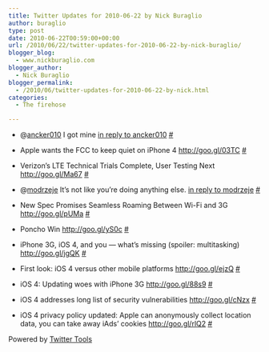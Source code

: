 ```yaml
---
title: Twitter Updates for 2010-06-22 by Nick Buraglio
author: buraglio
type: post
date: 2010-06-22T00:59:00+00:00
url: /2010/06/22/twitter-updates-for-2010-06-22-by-nick-buraglio/
blogger_blog:
  - www.nickburaglio.com
blogger_author:
  - Nick Buraglio
blogger_permalink:
  - /2010/06/twitter-updates-for-2010-06-22-by-nick.html
categories:
  - The firehose

---
```

</p> 

  * @[ancker010][1] I got mine [in reply to ancker010][2] [#][3] 


  * Apple wants the FCC to keep quiet on iPhone 4 <a href="http://goo.gl/03TC" rel="nofollow">http://goo.gl/03TC</a> [#][4] 


  * Verizon&#8217;s LTE Technical Trials Complete, User Testing Next <a href="http://goo.gl/Ma67" rel="nofollow">http://goo.gl/Ma67</a> [#][5] 


  * @[modrzeje][6] It&#8217;s not like you&#8217;re doing anything else. [in reply to modrzeje][7] [#][8] 


  * New Spec Promises Seamless Roaming Between Wi-Fi and 3G <a href="http://goo.gl/pUMa" rel="nofollow">http://goo.gl/pUMa</a> [#][9] 


  * Poncho Win <a href="http://goo.gl/yS0c" rel="nofollow">http://goo.gl/yS0c</a> [#][10] 


  * iPhone 3G, iOS 4, and you &#8212; what&#8217;s missing (spoiler: multitasking) <a href="http://goo.gl/jgQK" rel="nofollow">http://goo.gl/jgQK</a> [#][11] 


  * First look: iOS 4 versus other mobile platforms <a href="http://goo.gl/ejzQ" rel="nofollow">http://goo.gl/ejzQ</a> [#][12] 


  * iOS 4: Updating woes with iPhone 3G <a href="http://goo.gl/88s9" rel="nofollow">http://goo.gl/88s9</a> [#][13] 


  * iOS 4 addresses long list of security vulnerabilities <a href="http://goo.gl/cNzx" rel="nofollow">http://goo.gl/cNzx</a> [#][14] 


  * iOS 4 privacy policy updated: Apple can anonymously collect location data, you can take away iAds&#8217; cookies <a href="http://goo.gl/rlQ2" rel="nofollow">http://goo.gl/rlQ2</a> [#][15] 
</ul> 



Powered by [Twitter Tools][16]

 [1]: http://twitter.com/ancker010
 [2]: http://twitter.com/ancker010/statuses/16689900977
 [3]: http://twitter.com/buraglio/statuses/16691881089
 [4]: http://twitter.com/buraglio/statuses/16705174499
 [5]: http://twitter.com/buraglio/statuses/16714112621
 [6]: http://twitter.com/modrzeje
 [7]: http://twitter.com/modrzeje/statuses/16714142177
 [8]: http://twitter.com/buraglio/statuses/16715516981
 [9]: http://twitter.com/buraglio/statuses/16718753068
 [10]: http://twitter.com/buraglio/statuses/16718791268
 [11]: http://twitter.com/buraglio/statuses/16731596857
 [12]: http://twitter.com/buraglio/statuses/16731654181
 [13]: http://twitter.com/buraglio/statuses/16731691894
 [14]: http://twitter.com/buraglio/statuses/16744428137
 [15]: http://twitter.com/buraglio/statuses/16744530851
 [16]: http://alexking.org/projects/wordpress